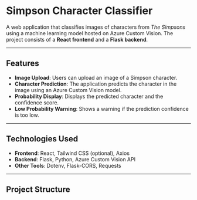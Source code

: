 # Simpson Character Classifier

A web application that classifies images of characters from *The Simpsons* using a machine learning model hosted on Azure Custom Vision. The project consists of a **React frontend** and a **Flask backend**.

---

## Features

- **Image Upload**: Users can upload an image of a Simpson character.
- **Character Prediction**: The application predicts the character in the image using an Azure Custom Vision model.
- **Probability Display**: Displays the predicted character and the confidence score.
- **Low Probability Warning**: Shows a warning if the prediction confidence is too low.

---

## Technologies Used

- **Frontend**: React, Tailwind CSS (optional), Axios
- **Backend**: Flask, Python, Azure Custom Vision API
- **Other Tools**: Dotenv, Flask-CORS, Requests

---

## Project Structure
